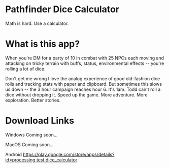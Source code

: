 # Pathfinder Dice Calculator
Math is hard. Use a calculator.

# What is this app?
When you're DM for a party of 10 in combat with 25 NPCs each moving and attacking on tricky terrain with buffs, status, environmental effects -- you're rolling a lot of dice. 

Don't get me wrong I love the analog experience of good old-fashion dice rolls and tracking stats with paper and clipboard. But sometimes this slows us down -- the 3 hour campaign reaches hour 6. It's 1am. Todd can't roll a dice without dropping it. Speed up the game. More adventure. More exploration. Better stories.

# Download Links
Windows
Coming soon...

MacOS
Coming soon...

Android
https://play.google.com/store/apps/details?id=processing.test.dice_calculator
